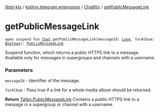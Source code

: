 [libtd-ktx](../../index.md) / [kotlinx.telegram.extensions](../index.md) / [ChatKtx](index.md) / [getPublicMessageLink](./get-public-message-link.md)

# getPublicMessageLink

`open suspend fun `[`Chat`](https://tdlibx.github.io/td/docs/org/drinkless/td/libcore/telegram/TdApi.Chat.html)`.getPublicMessageLink(messageId: `[`Long`](https://kotlinlang.org/api/latest/jvm/stdlib/kotlin/-long/index.html)`, forAlbum: `[`Boolean`](https://kotlinlang.org/api/latest/jvm/stdlib/kotlin/-boolean/index.html)`): `[`PublicMessageLink`](https://tdlibx.github.io/td/docs/org/drinkless/td/libcore/telegram/TdApi.PublicMessageLink.html)

Suspend function, which returns a public HTTPS link to a message. Available only for messages
in supergroups and channels with a username.

### Parameters

`messageId` - Identifier of the message.

`forAlbum` - Pass true if a link for a whole media album should be returned.

**Return**
[TdApi.PublicMessageLink](https://tdlibx.github.io/td/docs/org/drinkless/td/libcore/telegram/TdApi.PublicMessageLink.html) Contains a public HTTPS link to a message in a supergroup or
channel with a username.

